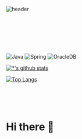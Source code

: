 ![header](https://capsule-render.vercel.app/api?type=rounded&color=gradient&text=%20suby-kwak%20&&animation=fadeIn)

<br>
<br>
<br>
<br>
<br>

![Java](https://img.shields.io/badge/-Java-007396?style=flat-square&logo=Java&logoColor=ffffff)
![Spring](https://img.shields.io/badge/-Spring-6DB33F?style=for-the-badge&logo=Spring&logoColor=white)
![OracleDB](https://img.shields.io/badge/-OracleDB-F80000?style=flat-square&logo=oracle&logoColor=white)

[![*'s github stats](https://github-readme-stats.vercel.app/api?username=suby-kwak&show_icons=true)](https://github.com/suby-kwak)

[![Top Langs](https://github-readme-stats.vercel.app/api/top-langs/?username=suby-kwak&layout=compact)](https://github.com/suby-kwak/github-readme-stats)

<br>
<br>
<br>

# Hi there 👋
